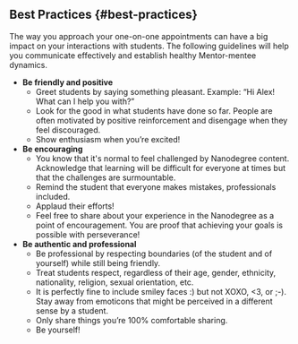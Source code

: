 ## Best Practices {#best-practices}

The way you approach your one-on-one appointments can have a big impact on your interactions with students. The following guidelines will help you communicate effectively and establish healthy Mentor-mentee dynamics.

*   **Be friendly and positive**
    *   Greet students by saying something pleasant. Example: “Hi Alex! What can I help you with?”
    *   Look for the good in what students have done so far. People are often motivated by positive reinforcement and disengage when they feel discouraged.
    *   Show enthusiasm when you’re excited!
*   **Be encouraging**
    *   You know that it&#039;s normal to feel challenged by Nanodegree content. Acknowledge that learning will be difficult for everyone at times but that the challenges are surmountable.
    *   Remind the student that everyone makes mistakes, professionals included.
    *   Applaud their efforts!
    *   Feel free to share about your experience in the Nanodegree as a point of encouragement. You are proof that achieving your goals is possible with perseverance!
*   **Be authentic and professional**
    *   Be professional by respecting boundaries (of the student and of yourself) while still being friendly.
    *   Treat students respect, regardless of their age, gender, ethnicity, nationality, religion, sexual orientation, etc.
    *   It is perfectly fine to include smiley faces :) but not XOXO, &lt;3, or ;-). Stay away from emoticons that might be perceived in a different sense by a student.
    *   Only share things you’re 100% comfortable sharing.
    *   Be yourself!